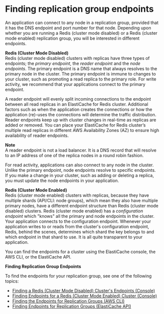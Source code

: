 # Finding replication group endpoints<a name="Replication.Endpoints"></a>

An application can connect to any node in a replication group, provided that it has the DNS endpoint and port number for that node\. Depending upon whether you are running a Redis \(cluster mode disabled\) or a Redis \(cluster mode enabled\) replication group, you will be interested in different endpoints\.

**Redis \(Cluster Mode Disabled\)**  
Redis \(cluster mode disabled\) clusters with replicas have three types of endpoints; the *primary endpoint*, the *reader endpoint* and the *node endpoints*\. The primary endpoint is a DNS name that always resolves to the primary node in the cluster\. The primary endpoint is immune to changes to your cluster, such as promoting a read replica to the primary role\. For write activity, we recommend that your applications connect to the primary endpoint\.

A reader endpoint will evenly split incoming connections to the endpoint between all read replicas in an ElastiCache for Redis cluster\. Additional factors such as when the application creates the connections or how the application \(re\)\-uses the connections will determine the traffic distribution\. Reader endpoints keep up with cluster changes in real\-time as replicas are added or removed\. You can place your ElastiCache for Redis cluster’s multiple read replicas in different AWS Availability Zones \(AZ\) to ensure high availability of reader endpoints\. 

**Note**  
A reader endpoint is not a load balancer\. It is a DNS record that will resolve to an IP address of one of the replica nodes in a round robin fashion\.

For read activity, applications can also connect to any node in the cluster\. Unlike the primary endpoint, node endpoints resolve to specific endpoints\. If you make a change in your cluster, such as adding or deleting a replica, you must update the node endpoints in your application\.

**Redis \(Cluster Mode Enabled\)**  
Redis \(cluster mode enabled\) clusters with replicas, because they have multiple shards \(API/CLI: node groups\), which mean they also have multiple primary nodes, have a different endpoint structure than Redis \(cluster mode disabled\) clusters\. Redis \(cluster mode enabled\) has a *configuration endpoint* which "knows" all the primary and node endpoints in the cluster\. Your application connects to the configuration endpoint\. Whenever your application writes to or reads from the cluster's configuration endpoint, Redis, behind the scenes, determines which shard the key belongs to and which endpoint in that shard to use\. It is all quite transparent to your application\.

You can find the endpoints for a cluster using the ElastiCache console, the AWS CLI, or the ElastiCache API\.

**Finding Replication Group Endpoints**

To find the endpoints for your replication group, see one of the following topics:
+ [Finding a Redis \(Cluster Mode Disabled\) Cluster's Endpoints \(Console\)](Endpoints.md#Endpoints.Find.Redis)
+ [Finding Endpoints for a Redis \(Cluster Mode Enabled\) Cluster \(Console\)](Endpoints.md#Endpoints.Find.RedisCluster)
+ [Finding the Endpoints for Replication Groups \(AWS CLI\)](Endpoints.md#Endpoints.Find.CLI.ReplGroups)
+ [Finding Endpoints for Replication Groups \(ElastiCache API\)](Endpoints.md#Endpoints.Find.API.ReplGroups)
